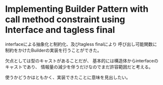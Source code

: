 # Implementing Builder Pattern with call method constraint using Interface and tagless final

interfaceによる抽象化と制約化、及びtagless finalにより
呼び出し可能関数に制約をかけたBuilderの実装を行うことができた。

欠点としては型のキャストがあることだが、
基本的には構造体からinterfaceのキャストであり、
情報量の減少を伴うだけなのでまだ許容範囲だと考える。

使うかどうかはともかく、実装できたことに意味を見出したい。
